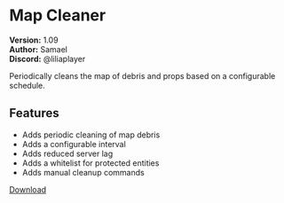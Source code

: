 # Map Cleaner

**Version:** 1.09  
**Author:** Samael  
**Discord:** @liliaplayer  

Periodically cleans the map of debris and props based on a configurable schedule.

## Features

- Adds periodic cleaning of map debris
- Adds a configurable interval
- Adds reduced server lag
- Adds a whitelist for protected entities
- Adds manual cleanup commands

[Download](https://github.com/LiliaFramework/Modules/raw/refs/heads/gh-pages/mapcleaner.zip)
